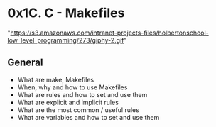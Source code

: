 # 0x1C. C - Makefiles

"https://s3.amazonaws.com/intranet-projects-files/holbertonschool-low_level_programming/273/giphy-2.gif"

## General
* What are make, Makefiles
* When, why and how to use Makefiles
* What are rules and how to set and use them
* What are explicit and implicit rules
* What are the most common / useful rules
* What are variables and how to set and use them
